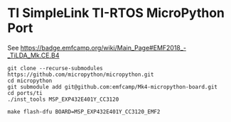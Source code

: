 # TI SimpleLink TI-RTOS MicroPython Port


See https://badge.emfcamp.org/wiki/Main_Page#EMF2018_-_TiLDA_Mk.CE.B4

```
git clone --recurse-submodules https://github.com/micropython/micropython.git
cd micropython
git submodule add git@github.com:emfcamp/Mk4-micropython-board.git
cd ports/ti
./inst_tools MSP_EXP432E401Y_CC3120

make flash-dfu BOARD=MSP_EXP432E401Y_CC3120_EMF2
```
